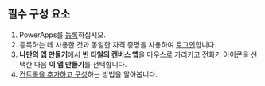## <a name="prerequisites"></a>필수 구성 요소

1. PowerApps를 [등록](../maker/signup-for-powerapps.md)하십시오.
1. 등록하는 데 사용한 것과 동일한 자격 증명을 사용하여 [로그인](https://web.powerapps.com/?utm_source=padocs&utm_medium=linkinadoc&utm_campaign=referralsfromdoc)합니다.
1. **나만의 앱 만들기**에서 **빈 타일의 캔버스 앱**을 마우스로 가리키고 전화기 아이콘을 선택한 다음 **이 앱 만들기**를 선택합니다.
1. [컨트롤을 추가하고 구성](../maker/canvas-apps/add-configure-controls.md)하는 방법을 알아봅니다.
